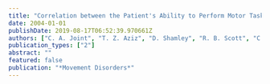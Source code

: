 ```yaml
---
title: "Correlation between the Patient's Ability to Perform Motor Tasks, Their Perception of This Ability, Their Mood and Affect, and the Relationship of These with Levodopa and Deep Brain Stimulation in Parkinson's Disease"
date: 2004-01-01
publishDate: 2019-08-17T06:52:39.970661Z
authors: ["C. A. Joint", "T. Z. Aziz", "D. Shamley", "R. B. Scott", "C. Fletcher", "D. Foxcroft"]
publication_types: ["2"]
abstract: ""
featured: false
publication: "*Movement Disorders*"
---
```


